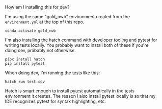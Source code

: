 How am I installing this for dev?

I'm using the same "gold_nwb" environment created from the `environment.yml` at the top of this repo.

```
conda activate gold_nwb
```

I'm also installing the [hatch](https://github.com/pypa/hatch) command with developer tooling
and [pytest](https://docs.pytest.org/en/7.1.x/getting-started.html) for writing tests locally.
You probably want to install both of these if you're doing dev, probably not otherwise.

```
pipx install hatch
pip install pytest
```

When doing dev, I'm running the tests like this:

```
hatch run test:cov
```

Hatch is smart enough to install pytest automatically in the tests environment it creates.
The reason I also install pytest locally is so that my IDE recognizes pytest for syntax highlighting, etc.

